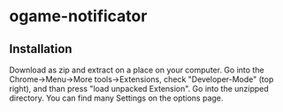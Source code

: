 # ogame-notificator

## Installation
Download as zip and extract on a place on your computer. Go into the Chrome->Menu->More tools->Extensions, check "Developer-Mode" (top right), and than press "load unpacked Extension". Go into the unzipped directory. You can find many Settings on the options page. 